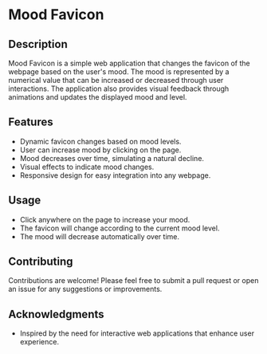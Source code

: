 # Mood Favicon

## Description
Mood Favicon is a simple web application that changes the favicon of the webpage based on the user's mood. The mood is represented by a numerical value that can be increased or decreased through user interactions. The application also provides visual feedback through animations and updates the displayed mood and level.

## Features
- Dynamic favicon changes based on mood levels.
- User can increase mood by clicking on the page.
- Mood decreases over time, simulating a natural decline.
- Visual effects to indicate mood changes.
- Responsive design for easy integration into any webpage.

## Usage
- Click anywhere on the page to increase your mood.
- The favicon will change according to the current mood level.
- The mood will decrease automatically over time.

## Contributing
Contributions are welcome! Please feel free to submit a pull request or open an issue for any suggestions or improvements.

## Acknowledgments
- Inspired by the need for interactive web applications that enhance user experience.
